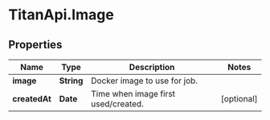 # TitanApi.Image

## Properties
Name | Type | Description | Notes
------------ | ------------- | ------------- | -------------
**image** | **String** | Docker image to use for job. | 
**createdAt** | **Date** | Time when image first used/created. | [optional] 



